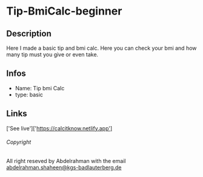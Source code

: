 # Tip-BmiCalc-beginner

## Description 
Here I made a basic tip and bmi calc.
Here you can check your bmi and how many tip must you give or even take.

## Infos
- Name: Tip bmi Calc
- type: basic

## Links

['See live']['https://calcitknow.netlify.app']

###### Copyright 
All right reseved by Abdelrahman with the email 
abdelrahman.shaheen@kgs-badlauterberg.de
